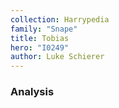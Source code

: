 ```yaml
---
collection: Harrypedia
family: "Snape"
title: Tobias
hero: "I0249"
author: Luke Schierer
---
```



### Analysis

